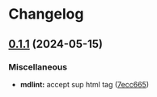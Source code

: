 # Changelog

## [0.1.1](https://github.com/engeir/stowfiles/compare/mdl-v0.1.0...mdl-v0.1.1) (2024-05-15)


### Miscellaneous

* **mdlint:** accept sup html tag ([7ecc665](https://github.com/engeir/stowfiles/commit/7ecc66561142dd8b7d10a83e0d75d7855c3edb50))
